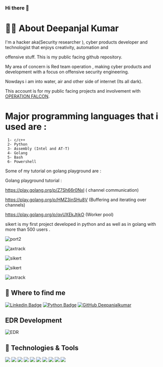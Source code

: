 ### Hi there 👋
# 👨‍💻 About Deepanjal Kumar

I'm a hacker aka(Security researcher ), cyber products developer and technologist that enjoys creativity, automation and 

offensive stuff. This is my public facing github repository. 

My area of concern is Red team operation , making cyber products and development with a focus on offensive security engineering.

Nowdays i am into water, air and other side of internet (Its all dark).

This account is for my public facing projects and involvement with [OPERATION FALCON](https://github.com/operationfalcon).

# Major programming languages that i used are :

     1- c/c++
     2- Python
     3- Assembly (Intel and AT-T)
     4- Golang
     5- Bash
     6- Powershell

Some of my tutorial on golang playground are :

Golang playground tutorial :

https://play.golang.org/p/Z7Sh66r0Nxl ( channel communication)

https://play.golang.org/p/HMZ3inSHu8V (Buffering and iterating over channels)

https://play.golang.org/p/qvUXEkJtjkO (Worker pool)

sikert is my first project developed in python and as well as in golang with more than 500 users .

![port2](https://user-images.githubusercontent.com/55708909/131138794-4a589419-036f-465b-9214-1a54e1abef3b.png)

![axtrack](https://user-images.githubusercontent.com/55708909/124773073-3984fe80-df5a-11eb-88d9-34d9dae91527.png)

![sikert](https://user-images.githubusercontent.com/55708909/124773103-40ac0c80-df5a-11eb-8e91-64bce567fa7f.png)

![sikert](https://user-images.githubusercontent.com/55708909/132140579-68a08616-97c7-4ba2-b4a0-29a7d351bd5d.png)

![axtrack](https://user-images.githubusercontent.com/55708909/132140614-6db46e0a-4781-4151-b2c3-854e64f0cc4c.png)

## 🤔 Where to find me

[![Linkedin Badge](https://img.shields.io/badge/-Deepanjal%20kumar-blue?style=flat-square&logo=Linkedin&logoColor=white&link=https://www.linkedin.com/in/deepanjal-21041217b/)](www.linkedin.com/in/deepanjal-21041217b)
[![Python Badge](https://img.shields.io/badge/-Deepanjal%20kumar-blue?style=flat-square&logo=Python&logoColor=white&link=https://pypi.org/user/deepanjal/)](https://pypi.org/user/deepanjal/)
[![GitHub Deepanjalkumar](https://img.shields.io/github/followers/Deepanjalkumar?label=follow&style=social)](https://github.com/Deepanjalkumar)

## EDR Development

![EDR](https://user-images.githubusercontent.com/55708909/233788923-f548fe91-c8f1-42ea-bd43-a35f1ab4b458.PNG)

## 🔧 Technologies & Tools
![](https://img.shields.io/badge/OS-Linux-informational?style=flat&logo=linux&logoColor=white&color=2bbc8a)
![](https://img.shields.io/badge/Editor-IntelliJ_IDEA-informational?style=flat&logo=intellij-idea&logoColor=white&color=2bbc8a)
![](https://img.shields.io/badge/Code-Python-informational?style=flat&logo=python&logoColor=white&color=2bbc8a)
![](https://img.shields.io/badge/Code-JavaScript-informational?style=flat&logo=javascript&logoColor=white&color=2bbc8a)
![](https://img.shields.io/badge/Code-Golang-informational?style=flat&logo=go&logoColor=white&color=2bbc8a)
![](https://img.shields.io/badge/Shell-Bash-informational?style=flat&logo=gnu-bash&logoColor=white&color=2bbc8a)
![](https://img.shields.io/badge/Tools-PostgreSQL-informational?style=flat&logo=postgresql&logoColor=white&color=2bbc8a)
![](https://img.shields.io/badge/Tools-Docker-informational?style=flat&logo=docker&logoColor=white&color=2bbc8a)
![](https://img.shields.io/badge/Tools-Kubernetes-informational?style=flat&logo=kubernetes&logoColor=white&color=2bbc8a)
![](https://img.shields.io/badge/Cloud-Digital_Ocean-informational?style=flat&logo=digitalocean&logoColor=white&color=2bbc8a)
 



